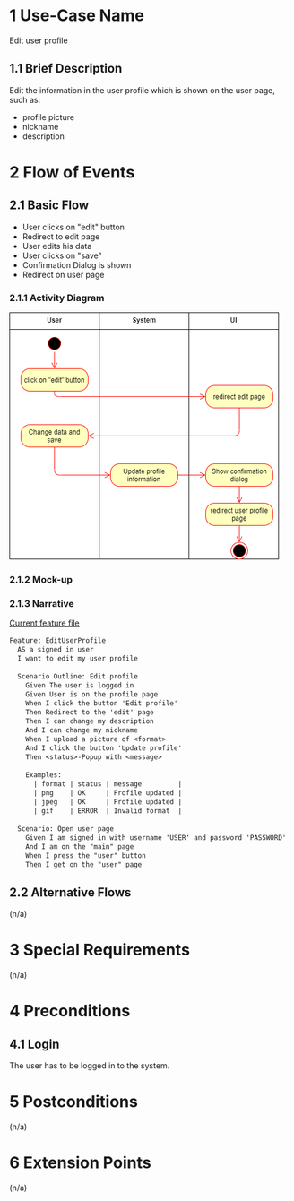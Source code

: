 # 1 Use-Case Name
Edit user profile

## 1.1 Brief Description
Edit the information in the user profile which is shown on the user page, such as:
- profile picture
- nickname
- description

# 2 Flow of Events
## 2.1 Basic Flow
- User clicks on "edit" button
- Redirect to edit page
- User edits his data
- User clicks on "save"
- Confirmation Dialog is shown
- Redirect on user page

### 2.1.1 Activity Diagram
![Organization Application Activity Diagram](../Diagrams/Activity%20Diagrams/EditUserProfileActivityDiagram.png)

### 2.1.2 Mock-up


### 2.1.3 Narrative
[Current feature file](https://github.com/LorenzSeufert/CeangalMessenger---Code/blob/master/src/test/resources/cucumber/EditUserProfile.feature)
```gherkin
Feature: EditUserProfile
  AS a signed in user
  I want to edit my user profile

  Scenario Outline: Edit profile
    Given The user is logged in
    Given User is on the profile page
    When I click the button 'Edit profile'
    Then Redirect to the 'edit' page
    Then I can change my description
    And I can change my nickname
    When I upload a picture of <format>
    And I click the button 'Update profile'
    Then <status>-Popup with <message>

    Examples:
      | format | status | message         |
      | png    | OK     | Profile updated |
      | jpeg   | OK     | Profile updated |
      | gif    | ERROR  | Invalid format  |

  Scenario: Open user page
    Given I am signed in with username 'USER' and password 'PASSWORD'
    And I am on the "main" page
    When I press the "user" button
    Then I get on the "user" page
```

## 2.2 Alternative Flows
(n/a)

# 3 Special Requirements
(n/a)

# 4 Preconditions
## 4.1 Login
The user has to be logged in to the system.

# 5 Postconditions
(n/a)

# 6 Extension Points
(n/a)
